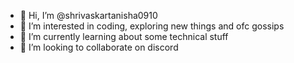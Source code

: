 - 👋 Hi, I’m @shrivaskartanisha0910
- 👀 I’m interested in coding, exploring new things and ofc gossips
- 🌱 I’m currently learning about some technical stuff
- 💞️ I’m looking to collaborate on discord

<!---
shrivaskartanisha0910/shrivaskartanisha0910 is a ✨ special ✨ repository because its `README.md` (this file) appears on your GitHub profile.
You can click the Preview link to take a look at your changes.
--->
